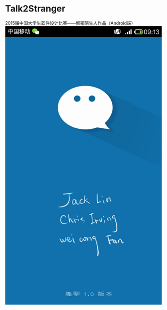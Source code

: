 ﻿# Talk2Stranger
2015届中国大学生软件设计比赛——解密陌生人作品（Android端）
<img src="https://raw.githubusercontent.com/JackLinD/Talk2Stranger/master/Screenshot/Screenshot_2015-06-20-09-13-10.png">